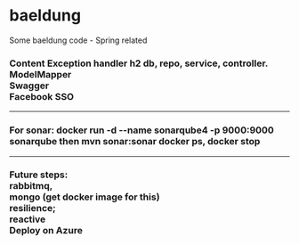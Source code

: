 # baeldung
Some baeldung code - Spring related

<h3> Content
Exception handler h2 db, repo, service, controller. 
<br>ModelMapper
<br>Swagger 
<br>Facebook SSO 
<hr>
 
<h3>For sonar: 
 docker run -d --name sonarqube4 -p 9000:9000 sonarqube
 then mvn sonar:sonar
docker ps, docker stop 

<hr>
<h3>Future steps: 
<br>rabbitmq, 
<br>mongo (get docker image for this) 
<br>resilience; 
<br>reactive
<br>Deploy on Azure
